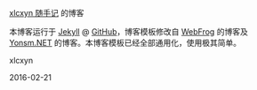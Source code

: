 [xlcxyn 随手记](http://xlcxyn.github.io/) 的博客

本博客运行于 [Jekyll](http://jekyllrb.com) @ [GitHub](http://github.com/xlcxyn/xlcxyn.github.io)，博客模板修改自 [WebFrog](http://webfrogs.me/) 的博客及[Yonsm.NET](http://www.yonsm.net) 的博客。本博客模板已经全部通用化，使用极其简单。



xlcxyn

2016-02-21
